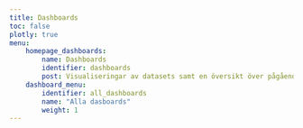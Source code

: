 ```yaml
---
title: Dashboards
toc: false
plotly: true
menu:
    homepage_dashboards:
        name: Dashboards
        identifier: dashboards
        post: Visualiseringar av datasets samt en översikt över pågående forskning kring en viss fråga. <a href="/sv/dashboards/">Se alla dashboards <i class="bi bi-arrow-right-circle-fill"></i></a>
    dashboard_menu:
        identifier: all_dashboards
        name: "Alla dasboards"
        weight: 1
---
```

